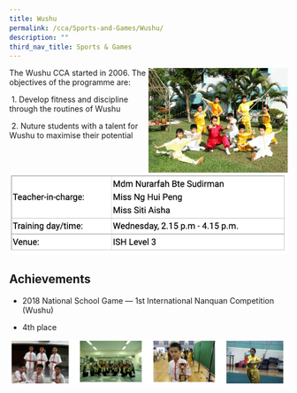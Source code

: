 ```yaml
---
title: Wushu
permalink: /cca/Sports-and-Games/Wushu/
description: ""
third_nav_title: Sports & Games
---
```

<img src="/images/wushu1.jpeg" 
     style="width:50%;float:right">
		 
The Wushu CCA started in 2006. The objectives of the programme are:

 1. Develop fitness and discipline through the routines of Wushu

 2. Nuture students with a talent for Wushu to maximise their potential

![](/images/wushu.png)

Achievements
------------

*   2018 National School Game — 1st International Nanquan Competition (Wushu)

*   4th place

![](/images/wushu2.png)